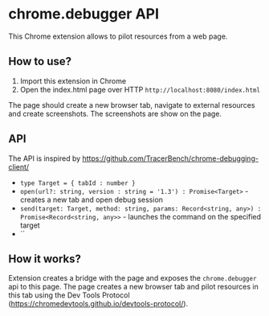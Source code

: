 # chrome.debugger API 

This Chrome extension allows to pilot resources from a web page. 


## How to use?

1. Import this extension in Chrome
2. Open the index.html page over HTTP `http://localhost:8080/index.html`

The page should create a new browser tab, navigate to external resources and create screenshots.
The screenshots are show on the page.

## API

The API is inspired by https://github.com/TracerBench/chrome-debugging-client/

- `type Target = { tabId : number }`
- `open(url?: string, version : string = '1.3') : Promise<Target>` - creates a new tab and open debug session 
- `send(target: Target, method: string, params: Record<string, any>) : Promise<Record<string, any>>` - launches the command on the specified target
- ``

## How it works?

Extension creates a bridge with the page and exposes the `chrome.debugger` api to this page.
The page creates a new browser tab and pilot resources in this tab using the Dev Tools Protocol (https://chromedevtools.github.io/devtools-protocol/).

